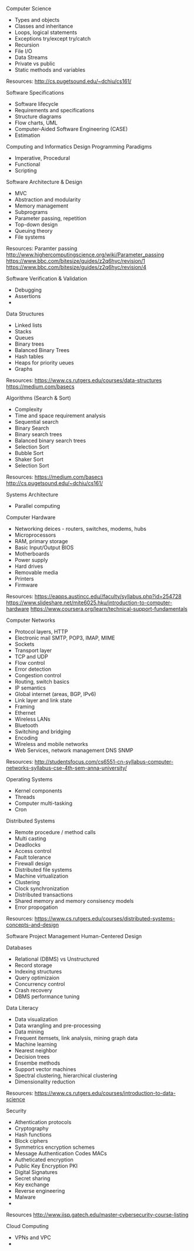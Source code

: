 Computer Science
* Types and objects
* Classes and inheritance
* Loops, logical statements
* Exceptions try/except try/catch
* Recursion
* File I/O
* Data Streams
* Private vs public
* Static methods and variables

Resources:
http://cs.pugetsound.edu/~dchiu/cs161/

Software Specifications
* Software lifecycle
* Requirements and specifications
* Structure diagrams
* Flow charts, UML
* Computer-Aided Software Engineering (CASE)
* Estimation

Computing and Informatics Design
Programming Paradigms
* Imperative, Procedural
* Functional
* Scripting


Software Architecture & Design
* MVC
* Abstraction and modularity
* Memory management
* Subprograms
* Parameter passing, repetition
* Top-down design
* Queuing theory
* File systems

Resources:
Paramter passing http://www.highercomputingscience.org/wiki/Parameter_passing
https://www.bbc.com/bitesize/guides/z2q6hyc/revision/1
https://www.bbc.com/bitesize/guides/z2q6hyc/revision/4


Software Verification & Validation
* Debugging
* Assertions
* 

Data Structures
* Linked lists
* Stacks
* Queues
* Binary trees
* Balanced Binary Trees
* Hash tables
* Heaps for priority ueues
* Graphs

Resources:
https://www.cs.rutgers.edu/courses/data-structures
https://medium.com/basecs

Algorithms (Search & Sort)
* Complexity
* Time and space requirement analysis
* Sequential search
* Binary Search
* Binary search trees
* Balanced binary search trees
* Selection Sort
* Bubble Sort
* Shaker Sort
* Selection Sort

Resources:
https://medium.com/basecs
http://cs.pugetsound.edu/~dchiu/cs161/

Systems Architecture
* Parallel computing

Computer Hardware
* Networking deices - routers, switches, modems, hubs
* Microprocessors
* RAM, primary storage
* Basic Input/Output BIOS
* Motherboards
* Power supply
* Hard drives
* Removable media
* Printers
* Firmware

Resources:
https://eapps.austincc.edu//faculty/syllabus.php?id=254728
https://www.slideshare.net/mite6025.hku/introduction-to-computer-hardware
https://www.coursera.org/learn/technical-support-fundamentals

Computer Networks
* Protocol layers, HTTP
* Electronic mail SMTP, POP3, IMAP, MIME
* Sockets
* Transport layer
* TCP and UDP
* Flow control
* Error detection
* Congestion control
* Routing, switch basics
* IP semantics
* Global internet (areas, BGP, IPv6)
* Link layer and link state
* Framing
* Ethernet
* Wireless LANs
* Bluetooth
* Switching and bridging
* Encoding
* Wireless and mobile networks
* Web Services, network management DNS SNMP


Resources:
http://studentsfocus.com/cs6551-cn-syllabus-computer-networks-syllabus-cse-4th-sem-anna-university/

Operating Systems
* Kernel components
* Threads
* Computer multi-tasking
* Cron


Distributed Systems
* Remote procedure / method calls
* Multi casting
* Deadlocks
* Access control
* Fault tolerance
* Firewall design
* Distributed file systems
* Machine virtualization
* Clustering
* Clock synchronization
* Distributed transactions
* Shared memory and memory consisency models
* Error propogation

Resources:
https://www.cs.rutgers.edu/courses/distributed-systems-concepts-and-design

Software Project Management
Human-Centered Design

Databases
* Relational (DBMS) vs Unstructured
* Record storage
* Indexing structures
* Query optimizaion
* Concurrency control
* Crash recovery
* DBMS performance tuning


Data Literacy
* Data visualization
* Data wrangling and pre-processing
* Data mining
* Frequent itemsets, link analysis, mining graph data
* Machine learning
* Nearest neighbor
* Decision trees
* Ensembe methods
* Support vector machines
* Spectral clustering, hierarchical clustering
* Dimensionality reduction

Resources:
https://www.cs.rutgers.edu/courses/introduction-to-data-science

Security
* Athentication protocols
* Cryptography
* Hash functions
* Block ciphers
* Symmetrics encryption schemes
* Message Authentication Codes MACs
* Autheticated encryption
* Public Key Encryption PKI
* Digital Signatures
* Secret sharing
* Key exchange
* Reverse engineering
* Malware
* 

Resources
http://www.iisp.gatech.edu/master-cybersecurity-course-listing

Cloud Computing
* VPNs and VPC
* 
